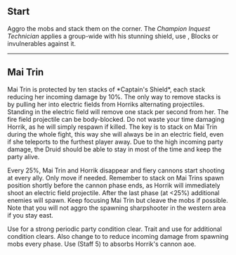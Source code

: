 ## Start
Aggro the mobs and stack them on the corner. The *Champion Inquest Technician* applies a group-wide <Control name="daze"/> with his stunning shield, use <Boon name="stability"/>, Blocks or invulnerables against it.

---

## Mai Trin
<Grid>
<Column>
Mai Trin is protected by ten stacks of *Captain's Shield*, each stack reducing her incoming damage by 10%. The only way to remove stacks is by pulling her into electric fields from Horriks alternating projectiles. Standing in the electric field will remove one stack per second from her. The fire field projectile can be body-blocked. Do not waste your time damaging Horrik, as he will simply respawn if killed.    
The key is to stack on Mai Trin during the whole fight, this way she will always be in an electric field, even if she teleports to the furthest player away. Due to the high incoming party damage, the Druid should be able to stay in <Skill id="31869"/> most of the time and keep the party alive.

Every 25%, Mai Trin and Horrik disappear and fiery cannons start shooting at every ally. Only move if needed. Remember to stack on Mai Trins spawn position shortly before the cannon phase ends, as Horrik will immediately shoot an electric field projectile. After the last phase (at <25%) additional enemies will spawn. Keep focusing Mai Trin but cleave the mobs if possible. Note that you will not aggro the spawning sharpshooter in the western area if you stay east.
</Column>

<Column>
<Tips>
    <Tip specialization="mesmer">Use <Skill id="10267"/> for a strong periodic party condition clear.</Tip>
    <Tip specialization="druid">Trait <Trait id="1075"/> and use <Skill id="12489"/> for additional condition clears.    
    Also change <Skill id="12497"/> to <Skill id="12495"/> to reduce incoming damage from spawning mobs every phase.    
    Use <Skill id="31496"/> (Staff 5) to absorbs Horrik's cannon aoe.</Tip>
</Tips>
</Column>
</Grid>
